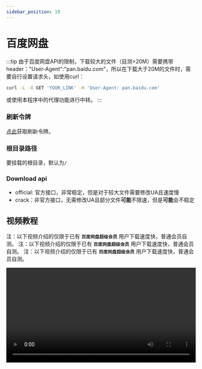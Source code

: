 ```yaml
---
sidebar_position: 19
---
```


# 百度网盘

:::tip
由于百度网盘API的限制，下载较大的文件（目测>20M）需要携带header："User-Agent":"pan.baidu.com"，所以在下载大于20M的文件时，需要自行设置请求头，如使用curl：
```bash
curl -L -X GET 'YOUR_LINK' -H 'User-Agent: pan.baidu.com' 
```
或使用本程序中的代理功能进行中转。
:::

### 刷新令牌

[点此](https://openapi.baidu.com/oauth/2.0/authorize?response_type=code&client_id=iYCeC9g08h5vuP9UqvPHKKSVrKFXGa1v&redirect_uri=https://alist.nn.ci/tool/baidu/callback&scope=basic,netdisk&qrcode=1)获取刷新令牌。

### 根目录路径

要挂载的根目录，默认为`/`

### Download api

- official: 官方接口，非常稳定，但是对于较大文件需要修改UA且速度慢
- crack：非官方接口，无需修改UA且部分文件**可能**不限速，但是**可能**会不稳定



## 视频教程

注：以下视频介绍的仅限于已有 **`百度网盘超级会员`** 用户下载速度快，普通会员自测。
注：以下视频介绍的仅限于已有 **`百度网盘超级会员`** 用户下载速度快，普通会员自测。
注：以下视频介绍的仅限于已有 **`百度网盘超级会员`** 用户下载速度快，普通会员自测。

<video controls src="https://video-direct-link.vercel.app/bili.mp4?aid=895509076&bvid=BV1UA4y1X7J8&cid=571144292" width="100%" />

**https://www.bilibili.com/video/BV1UA4y1X7J8**

